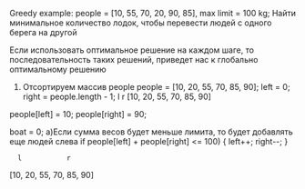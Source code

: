 Greedy example:
people = [10, 55, 70, 20, 90, 85], max limit = 100 kg;
Найти минимальное количество лодок, чтобы перевести людей с одного берега на другой

Если использовать оптимальное решение на каждом шаге, то последовательность 
таких решений, приведет нас к глобально оптимальному решению

1) Отсортируем массив people
people = [10, 20, 55, 70, 85, 90];
left = 0;
right = people.length - 1;
 l                    r
[10, 20, 55, 70, 85, 90]

people[left] = 10;
people[right] = 90;

boat = 0;
a)Если сумма весов будет меньше лимита, то будет добавлять еще людей слева
if people[left] + people[right] <= 100) {
   left++;
   right--;
}


      l           r
[10, 20, 55, 70, 85, 90]
